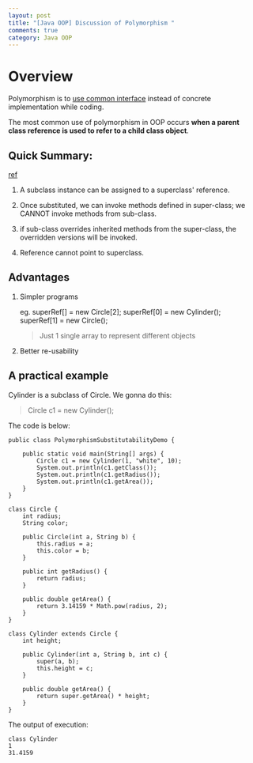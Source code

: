 ```yaml
---
layout: post
title: "[Java OOP] Discussion of Polymorphism "
comments: true
category: Java OOP
---
```


# Overview

Polymorphism is to [use common interface](http://javarevisited.blogspot.sg/2011/08/what-is-polymorphism-in-java-example.html) instead of concrete implementation while coding.

The most common use of polymorphism in OOP occurs **when a parent class reference is used to refer to a child class object**.

## Quick Summary:

[ref](http://www.ntu.edu.sg/home/ehchua/programming/java/J3b_OOPInheritancePolymorphism.html)

1. A subclass instance can be assigned to a superclass' reference.

1. Once substituted, we can invoke methods defined in super-class; we CANNOT invoke methods from sub-class.

1. if sub-class overrides inherited methods from the super-class, the overridden versions will be invoked.

1. Reference cannot point to superclass.

## Advantages

1. Simpler programs

   eg.
   superRef[] = new Circle[2];
   superRef[0] = new Cylinder();
   superRef[1] = new Circle();

   > Just 1 single array to represent different objects

1. Better re-usability

## A practical example

Cylinder is a subclass of Circle. We gonna do this:

> Circle c1 = new Cylinder();

The code is below:

    public class PolymorphismSubstitutabilityDemo {

        public static void main(String[] args) {
            Circle c1 = new Cylinder(1, "white", 10);
            System.out.println(c1.getClass());
            System.out.println(c1.getRadius());
            System.out.println(c1.getArea());
        }
    }

    class Circle {
        int radius;
        String color;

        public Circle(int a, String b) {
            this.radius = a;
            this.color = b;
        }

        public int getRadius() {
            return radius;
        }

        public double getArea() {
            return 3.14159 * Math.pow(radius, 2);
        }
    }

    class Cylinder extends Circle {
        int height;

        public Cylinder(int a, String b, int c) {
            super(a, b);
            this.height = c;
        }

        public double getArea() {
            return super.getArea() * height;
        }
    }

The output of execution:

    class Cylinder
    1
    31.4159
